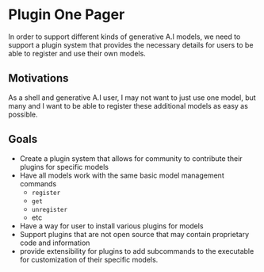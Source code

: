 # Plugin One Pager

In order to support different kinds of generative A.I models, we need to support a plugin system
that provides the necessary details for users to be able to register and use their own models.

## Motivations

As a shell and generative A.I user, I may not want to just use one model, but many and I want to be
able to register these additional models as easy as possible.

## Goals

- Create a plugin system that allows for community to contribute their plugins for specific models
- Have all models work with the same basic model management commands
    - `register`
    - `get`
    - `unregister`
    - etc
- Have a way for user to install various plugins for models
- Support plugins that are not open source that may contain proprietary code and information
- provide extensibility for plugins to add subcommands to the executable for customization of their specific models.

## 



